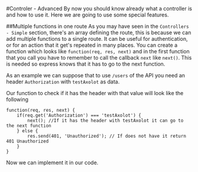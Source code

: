 #Controler - Advanced
By now you should know already what a controller is and how to use it. Here we are going to use some special features.

##Multiple functions in one route
As you may have seen in the `Controllers - Simple` section, there's an array defining the route, this is because we can add multiple functions to a single route. It can be useful for authentication, or for an action that it get's repeated in many places. You can create a function which looks like `function(req, res, next)` and in the first function that you call you have to remember to call the callback `next` like `next()`. This is needed so express knows that it has to go to the next function.

As an example we can suppose that to use `/users` of the API you need an header `Authorization` with `testAxolot` as data.

Our function to check if it has the header with that value will look like the following

```
function(req, res, next) {
    if(req.get('Authorization') === 'testAxolot') {
        next(); //If it has the header with testAxolot it can go to the next function
    } else {
        res.send(401, 'Unauthorized'); // If does not have it return 401 Unauthorized
    }
}
```

Now we can implement it in our code.
